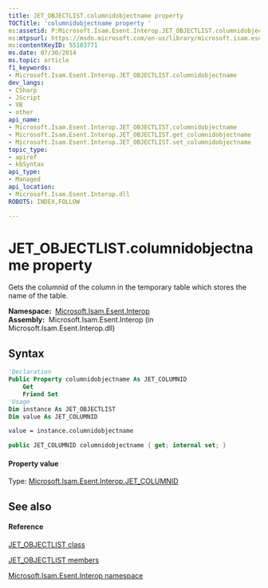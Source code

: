 ```yaml
---
title: JET_OBJECTLIST.columnidobjectname property 
TOCTitle: 'columnidobjectname property '
ms:assetid: P:Microsoft.Isam.Esent.Interop.JET_OBJECTLIST.columnidobjectname
ms:mtpsurl: https://msdn.microsoft.com/en-us/library/microsoft.isam.esent.interop.jet_objectlist.columnidobjectname(v=EXCHG.10)
ms:contentKeyID: 55103771
ms.date: 07/30/2014
ms.topic: article
f1_keywords:
- Microsoft.Isam.Esent.Interop.JET_OBJECTLIST.columnidobjectname
dev_langs:
- CSharp
- JScript
- VB
- other
api_name: 
- Microsoft.Isam.Esent.Interop.JET_OBJECTLIST.columnidobjectname
- Microsoft.Isam.Esent.Interop.JET_OBJECTLIST.get_columnidobjectname
- Microsoft.Isam.Esent.Interop.JET_OBJECTLIST.set_columnidobjectname
topic_type: 
- apiref
- kbSyntax
api_type: 
- Managed
api_location: 
- Microsoft.Isam.Esent.Interop.dll
ROBOTS: INDEX,FOLLOW

---
```


# JET_OBJECTLIST.columnidobjectname property

Gets the columnid of the column in the temporary table which stores the name of the table.

**Namespace:**  [Microsoft.Isam.Esent.Interop](hh596136\(v=exchg.10\).md)  
**Assembly:**  Microsoft.Isam.Esent.Interop (in Microsoft.Isam.Esent.Interop.dll)

## Syntax

``` vb
'Declaration
Public Property columnidobjectname As JET_COLUMNID
    Get
    Friend Set
'Usage
Dim instance As JET_OBJECTLIST
Dim value As JET_COLUMNID

value = instance.columnidobjectname
```

``` csharp
public JET_COLUMNID columnidobjectname { get; internal set; }
```

#### Property value

Type: [Microsoft.Isam.Esent.Interop.JET_COLUMNID](hh564510\(v=exchg.10\).md)  

## See also

#### Reference

[JET_OBJECTLIST class](dn335206\(v=exchg.10\).md)

[JET_OBJECTLIST members](dn335204\(v=exchg.10\).md)

[Microsoft.Isam.Esent.Interop namespace](hh596136\(v=exchg.10\).md)

